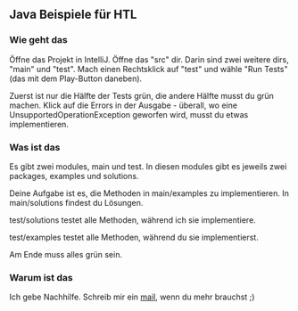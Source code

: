 ## Java Beispiele für HTL

### Wie geht das

Öffne das Projekt in IntelliJ. Öffne das "src" dir.
Darin sind zwei weitere dirs, "main" und "test".
Mach einen Rechtsklick auf "test" und wähle "Run Tests" (das mit dem Play-Button daneben).

Zuerst ist nur die Hälfte der Tests grün, die andere Hälfte musst du grün machen.
Klick auf die Errors in der Ausgabe -
überall, wo eine UnsupportedOperationException geworfen wird,
musst du etwas implementieren.  


### Was ist das

Es gibt zwei modules, main und test.
In diesen modules gibt es jeweils zwei packages, examples und solutions.

Deine Aufgabe ist es, die Methoden in main/examples zu implementieren.
In main/solutions findest du Lösungen.

test/solutions testet alle Methoden, während ich sie implementiere.

test/examples testet alle Methoden, während du sie implementierst.

Am Ende muss alles grün sein.

### Warum ist das

Ich gebe Nachhilfe. Schreib mir ein [mail](mailto:michael.hopfner@icloud.com), wenn du mehr brauchst ;)

